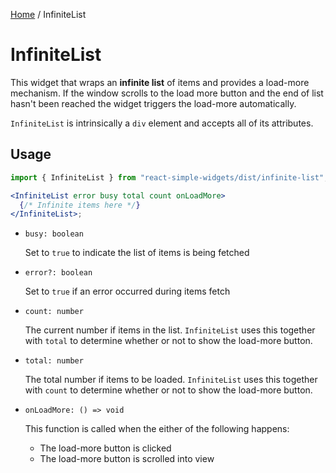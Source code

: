 [Home](../../../README.md) / InfiniteList

# InfiniteList

This widget that wraps an **infinite list** of items and provides a load-more mechanism. If the window scrolls to the load more button and the end of list hasn't been reached the widget triggers the load-more automatically. 

`InfiniteList` is intrinsically a `div` element and accepts all of its attributes.

## Usage

```jsx
import { InfiniteList } from "react-simple-widgets/dist/infinite-list";

<InfiniteList error busy total count onLoadMore>
  {/* Infinite items here */}
</InfiniteList>;
```

- `busy: boolean`

  Set to `true` to indicate the list of items is being fetched

- `error?: boolean`

  Set to `true` if an error occurred during items fetch

- `count: number`

  The current number if items in the list. `InfiniteList` uses this together with `total` to determine whether or not to show the load-more button.

- `total: number`

  The total number if items to be loaded. `InfiniteList` uses this together with `count` to determine whether or not to show the load-more button.

- `onLoadMore: () => void`

  This function is called when the either of the following happens:

  - The load-more button is clicked
  - The load-more button is scrolled into view
